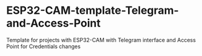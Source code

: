 # ESP32-CAM-template-Telegram-and-Access-Point
Template for projects with ESP32-CAM with Telegram interface and Access Point for Credentials changes
